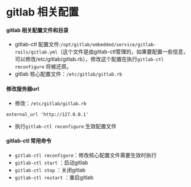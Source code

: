 # gitlab 相关配置

#### gitlab 相关配置文件和目录

* gitlab-ctl 配置文件:`/opt/gitlab/embedded/service/gitlab-rails/gitlab.yml`（这个文件是由gitlab-ctl管理的，如果要配置一些信息，可以修改/etc/gitlab/gitlab.rb），修改这个配置在执行`gitlab-ctl reconfigure` 将被还原。
* gitlab 核心配置文件：`/etc/gitlab/gitlab.rb`

#### 修改服务器url

* 修改：`/etc/gitlab/gitlab.rb`

```
external_url 'http://127.0.0.1'
```

* 执行`gitlab-ctl reconfigure` 生效配置文件

#### gitlab-ctl 常用命令

* `gitlab-ctl reconfigure`：修改核心配置文件需要生效时执行
* `gitlab-ctl start` ：启动gitlab
* `gitlab-ctl stop` ：关闭gitlab
* `gitlab-ctl restart` ：重启gitlab



